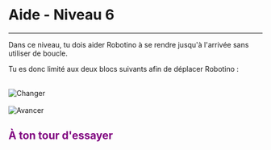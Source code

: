 # Aide - Niveau 6

---
Dans ce niveau, tu dois aider Robotino à se rendre jusqu'à l'arrivée sans utiliser de boucle.

Tu es donc limité aux deux blocs suivants afin de déplacer Robotino :

<br>![Changer][Change]<br><br>![Avancer][Forward]<br>

## <span style="color: #800080">À ton tour d'essayer</span>

[Forward]: img/carte_avancer.png
[Change]: img/carte_changer_direction.png